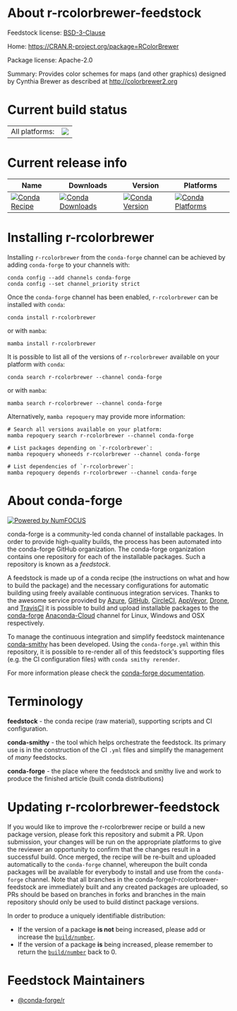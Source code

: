 About r-rcolorbrewer-feedstock
==============================

Feedstock license: [BSD-3-Clause](https://github.com/conda-forge/r-rcolorbrewer-feedstock/blob/main/LICENSE.txt)

Home: https://CRAN.R-project.org/package=RColorBrewer

Package license: Apache-2.0

Summary: Provides color schemes for maps (and other graphics) designed by Cynthia Brewer as described at http://colorbrewer2.org

Current build status
====================


<table><tr><td>All platforms:</td>
    <td>
      <a href="https://dev.azure.com/conda-forge/feedstock-builds/_build/latest?definitionId=1515&branchName=main">
        <img src="https://dev.azure.com/conda-forge/feedstock-builds/_apis/build/status/r-rcolorbrewer-feedstock?branchName=main">
      </a>
    </td>
  </tr>
</table>

Current release info
====================

| Name | Downloads | Version | Platforms |
| --- | --- | --- | --- |
| [![Conda Recipe](https://img.shields.io/badge/recipe-r--rcolorbrewer-green.svg)](https://anaconda.org/conda-forge/r-rcolorbrewer) | [![Conda Downloads](https://img.shields.io/conda/dn/conda-forge/r-rcolorbrewer.svg)](https://anaconda.org/conda-forge/r-rcolorbrewer) | [![Conda Version](https://img.shields.io/conda/vn/conda-forge/r-rcolorbrewer.svg)](https://anaconda.org/conda-forge/r-rcolorbrewer) | [![Conda Platforms](https://img.shields.io/conda/pn/conda-forge/r-rcolorbrewer.svg)](https://anaconda.org/conda-forge/r-rcolorbrewer) |

Installing r-rcolorbrewer
=========================

Installing `r-rcolorbrewer` from the `conda-forge` channel can be achieved by adding `conda-forge` to your channels with:

```
conda config --add channels conda-forge
conda config --set channel_priority strict
```

Once the `conda-forge` channel has been enabled, `r-rcolorbrewer` can be installed with `conda`:

```
conda install r-rcolorbrewer
```

or with `mamba`:

```
mamba install r-rcolorbrewer
```

It is possible to list all of the versions of `r-rcolorbrewer` available on your platform with `conda`:

```
conda search r-rcolorbrewer --channel conda-forge
```

or with `mamba`:

```
mamba search r-rcolorbrewer --channel conda-forge
```

Alternatively, `mamba repoquery` may provide more information:

```
# Search all versions available on your platform:
mamba repoquery search r-rcolorbrewer --channel conda-forge

# List packages depending on `r-rcolorbrewer`:
mamba repoquery whoneeds r-rcolorbrewer --channel conda-forge

# List dependencies of `r-rcolorbrewer`:
mamba repoquery depends r-rcolorbrewer --channel conda-forge
```


About conda-forge
=================

[![Powered by
NumFOCUS](https://img.shields.io/badge/powered%20by-NumFOCUS-orange.svg?style=flat&colorA=E1523D&colorB=007D8A)](https://numfocus.org)

conda-forge is a community-led conda channel of installable packages.
In order to provide high-quality builds, the process has been automated into the
conda-forge GitHub organization. The conda-forge organization contains one repository
for each of the installable packages. Such a repository is known as a *feedstock*.

A feedstock is made up of a conda recipe (the instructions on what and how to build
the package) and the necessary configurations for automatic building using freely
available continuous integration services. Thanks to the awesome service provided by
[Azure](https://azure.microsoft.com/en-us/services/devops/), [GitHub](https://github.com/),
[CircleCI](https://circleci.com/), [AppVeyor](https://www.appveyor.com/),
[Drone](https://cloud.drone.io/welcome), and [TravisCI](https://travis-ci.com/)
it is possible to build and upload installable packages to the
[conda-forge](https://anaconda.org/conda-forge) [Anaconda-Cloud](https://anaconda.org/)
channel for Linux, Windows and OSX respectively.

To manage the continuous integration and simplify feedstock maintenance
[conda-smithy](https://github.com/conda-forge/conda-smithy) has been developed.
Using the ``conda-forge.yml`` within this repository, it is possible to re-render all of
this feedstock's supporting files (e.g. the CI configuration files) with ``conda smithy rerender``.

For more information please check the [conda-forge documentation](https://conda-forge.org/docs/).

Terminology
===========

**feedstock** - the conda recipe (raw material), supporting scripts and CI configuration.

**conda-smithy** - the tool which helps orchestrate the feedstock.
                   Its primary use is in the construction of the CI ``.yml`` files
                   and simplify the management of *many* feedstocks.

**conda-forge** - the place where the feedstock and smithy live and work to
                  produce the finished article (built conda distributions)


Updating r-rcolorbrewer-feedstock
=================================

If you would like to improve the r-rcolorbrewer recipe or build a new
package version, please fork this repository and submit a PR. Upon submission,
your changes will be run on the appropriate platforms to give the reviewer an
opportunity to confirm that the changes result in a successful build. Once
merged, the recipe will be re-built and uploaded automatically to the
`conda-forge` channel, whereupon the built conda packages will be available for
everybody to install and use from the `conda-forge` channel.
Note that all branches in the conda-forge/r-rcolorbrewer-feedstock are
immediately built and any created packages are uploaded, so PRs should be based
on branches in forks and branches in the main repository should only be used to
build distinct package versions.

In order to produce a uniquely identifiable distribution:
 * If the version of a package **is not** being increased, please add or increase
   the [``build/number``](https://docs.conda.io/projects/conda-build/en/latest/resources/define-metadata.html#build-number-and-string).
 * If the version of a package **is** being increased, please remember to return
   the [``build/number``](https://docs.conda.io/projects/conda-build/en/latest/resources/define-metadata.html#build-number-and-string)
   back to 0.

Feedstock Maintainers
=====================

* [@conda-forge/r](https://github.com/conda-forge/r/)

